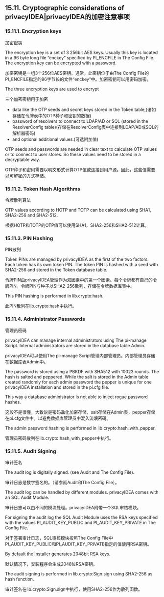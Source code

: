 ## 15.11. Cryptographic considerations of privacyIDEA|privacyIDEA的加密注意事项

### 15.11.1. Encryption keys

加密密钥

The encryption key is a set of 3 256bit AES keys. Usually this key is located in a 96 byte long file “enckey” specified by PI_ENCFILE in The Config File. The encryption key can be encrypted with a password.

加密密钥是一组3个256位AES密钥。通常，此密钥位于由The Config File的PI_ENCFILE指定的96字节长的文件“enckey”中。加密密钥可以用密码加密。

The three encryption keys are used to encrypt

三个加密密钥用于加密

* data like the OTP seeds and secret keys stored in the Token table,(诸如存储在令牌表中的OTP种子和密钥的数据)
* password of resolvers to connect to LDAP/AD or SQL (stored in the ResolverConfig table)(存储在ResolverConfig表中连接到LDAP/AD或SQL的解析器密码)
* and optional additional values.(可选附加值)

OTP seeds and passwords are needed in clear text to calculate OTP values or to connect to user stores. So these values need to be stored in a decryptable way.

OTP种子和密码需要以明文形式计算OTP值或连接到用户源。因此，这些值需要以可解密的方式存储。

### 15.11.2. Token Hash Algorithms

令牌散列算法

OTP values according to HOTP and TOTP can be calculated using SHA1, SHA2-256 and SHA2-512.

根据HOTP和TOTP的OTP值可以使用SHA1，SHA2-256和SHA2-512计算。

### 15.11.3. PIN Hashing

PIN散列

Token PINs are managed by privacyIDEA as the first of the two factors. Each token has its own token PIN. The token PIN is hashed with a seed with SHA2-256 and stored in the Token database table.

令牌PIN由privacyIDEA管理作为双因素中的第一个因素。每个令牌都有自己的令牌PIN。令牌PIN与种子以SHA2-256散列，存储在令牌数据库表中。

This PIN hashing is performed in lib.crypto:hash.

此PIN散列在lib.crypto:hash中执行。

### 15.11.4. Administrator Passwords

管理员密码

privacyIDEA can manage internal administrators using The pi-manage Script. Internal administrators are stored in the database table Admin.

privacyIDEA可以使用The pi-manage Script管理内部管理员。内部管理员存储在数据库表Admin中。

The password is stored using a PBKDF with SHA512 with 10023 rounds. The hash is salted and peppered. While the salt is stored in the Admin table created randomly for each admin password the pepper is unique for one privacyIDEA installation and stored in the pi.cfg file.

This way a database administrator is not able to inject rogue password hashes.

这段不是很懂，大致说是密码盐化加密存储，salt存储在Admin表，pepper存储在pi.cfg文件中。以避免数据库管理员中混入流氓密码。

The admin password hashing is performed in lib.crypto:hash_with_pepper.

管理员密码散列在lib.crypto:hash_with_pepper中执行。

### 15.11.5. Audit Signing

审计签名

The audit log is digitally signed. (see Audit and The Config File).

审计日志是数字签名的。（请参阅Audit和The Config File）。

The audit log can be handled by different modules. privacyIDEA comes with an SQL Audit Module.

审计日志可以由不同的模块处理。privacyIDEA附带一个SQL审核模块。

For signing the audit log the SQL Audit Module uses the RSA keys specified with the values PI_AUDIT_KEY_PUBLIC and PI_AUDIT_KEY_PRIVATE in The Config File.

对于签署审计日志，SQL审核模块按照The Config File中PI_AUDIT_KEY_PUBLIC和PI_AUDIT_KEY_PRIVATE指定的值使用RSA密钥。

By default the installer generates 2048bit RSA keys.

默认情况下，安装程序会生成2048位RSA密钥。

The audit signing is performed in lib.crypto:Sign.sign using SHA2-256 as hash function.

审计签名在lib.crypto:Sign.sign中执行，使用SHA2-256作为散列函数。
